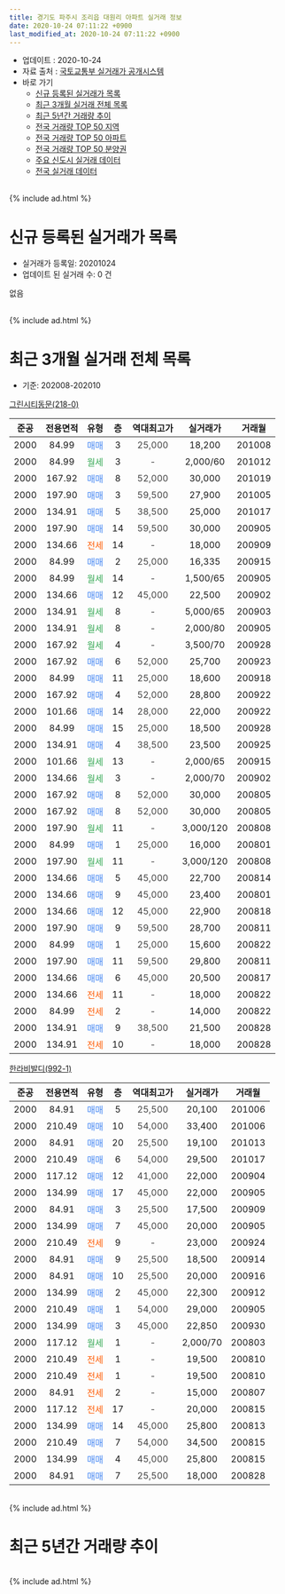 ```yaml
---
title: 경기도 파주시 조리읍 대원리 아파트 실거래 정보
date: 2020-10-24 07:11:22 +0900
last_modified_at: 2020-10-24 07:11:22 +0900
---
```


* 업데이트 : 2020-10-24
* 자료 출처 : [국토교통부 실거래가 공개시스템](http://rt.molit.go.kr)
* 바로 가기
    * [신규 등록된 실거래가 목록](#신규-등록된-실거래가-목록)
    * [최근 3개월 실거래 전체 목록](#최근-3개월-실거래-전체-목록)
    * [최근 5년간 거래량 추이](#최근-5년간-거래량-추이)
    * [전국 거래량 TOP 50 지역](https://inasie.github.io/apt-trade-info/최근-3개월-전국에서-가장-거래가-많이-발생한-지역)
    * [전국 거래량 TOP 50 아파트](https://inasie.github.io/apt-trade-info/최근-3개월-전국에서-가장-거래가-많이-발생한-아파트)
    * [전국 거래량 TOP 50 분양권](https://inasie.github.io/apt-trade-info/최근-3개월-전국에서-가장-거래가-많이-발생한-분양권)
    * [주요 신도시 실거래 데이터](https://inasie.github.io/apt-trade-info/주요-신도시)
    * [전국 실거래 데이터](https://inasie.github.io/apt-trade-info/전국)
<br>
{% include ad.html %}
<br>

# 신규 등록된 실거래가 목록
* 실거래가 등록일: 20201024
* 업데이트 된 실거래 수: 0 건

없음

<br>
{% include ad.html %}
<br>

# 최근 3개월 실거래 전체 목록
* 기준: 202008-202010


[그린시티동문(218-0)](https://search.naver.com/search.naver?query=%EA%B2%BD%EA%B8%B0%EB%8F%84+%ED%8C%8C%EC%A3%BC%EC%8B%9C+%EC%A1%B0%EB%A6%AC%EC%9D%8D+%EB%8C%80%EC%9B%90%EB%A6%AC+%EA%B7%B8%EB%A6%B0%EC%8B%9C%ED%8B%B0%EB%8F%99%EB%AC%B8%28218-0%29)

|준공|전용면적|유형|층|역대최고가|실거래가|거래월|
|:---:|:---:|:---:|:---:|:---:|:---:|:---:|
|2000|84.99|<span style="color:#4285f3">매매</span>|3|<span style="color:#444444">25,000</span>|18,200|201008|
|2000|84.99|<span style="color:#34a853">월세</span>|3|<span style="color:#444444">-</span>|2,000/60|201012|
|2000|167.92|<span style="color:#4285f3">매매</span>|8|<span style="color:#444444">52,000</span>|30,000|201019|
|2000|197.90|<span style="color:#4285f3">매매</span>|3|<span style="color:#444444">59,500</span>|27,900|201005|
|2000|134.91|<span style="color:#4285f3">매매</span>|5|<span style="color:#444444">38,500</span>|25,000|201017|
|2000|197.90|<span style="color:#4285f3">매매</span>|14|<span style="color:#444444">59,500</span>|30,000|200905|
|2000|134.66|<span style="color:#ff5a00">전세</span>|14|<span style="color:#444444">-</span>|18,000|200909|
|2000|84.99|<span style="color:#4285f3">매매</span>|2|<span style="color:#444444">25,000</span>|16,335|200915|
|2000|84.99|<span style="color:#34a853">월세</span>|14|<span style="color:#444444">-</span>|1,500/65|200905|
|2000|134.66|<span style="color:#4285f3">매매</span>|12|<span style="color:#444444">45,000</span>|22,500|200902|
|2000|134.91|<span style="color:#34a853">월세</span>|8|<span style="color:#444444">-</span>|5,000/65|200903|
|2000|134.91|<span style="color:#34a853">월세</span>|8|<span style="color:#444444">-</span>|2,000/80|200905|
|2000|167.92|<span style="color:#34a853">월세</span>|4|<span style="color:#444444">-</span>|3,500/70|200928|
|2000|167.92|<span style="color:#4285f3">매매</span>|6|<span style="color:#444444">52,000</span>|25,700|200923|
|2000|84.99|<span style="color:#4285f3">매매</span>|11|<span style="color:#444444">25,000</span>|18,600|200918|
|2000|167.92|<span style="color:#4285f3">매매</span>|4|<span style="color:#444444">52,000</span>|28,800|200922|
|2000|101.66|<span style="color:#4285f3">매매</span>|14|<span style="color:#444444">28,000</span>|22,000|200922|
|2000|84.99|<span style="color:#4285f3">매매</span>|15|<span style="color:#444444">25,000</span>|18,500|200928|
|2000|134.91|<span style="color:#4285f3">매매</span>|4|<span style="color:#444444">38,500</span>|23,500|200925|
|2000|101.66|<span style="color:#34a853">월세</span>|13|<span style="color:#444444">-</span>|2,000/65|200915|
|2000|134.66|<span style="color:#34a853">월세</span>|3|<span style="color:#444444">-</span>|2,000/70|200902|
|2000|167.92|<span style="color:#4285f3">매매</span>|8|<span style="color:#444444">52,000</span>|30,000|200805|
|2000|167.92|<span style="color:#4285f3">매매</span>|8|<span style="color:#444444">52,000</span>|30,000|200805|
|2000|197.90|<span style="color:#34a853">월세</span>|11|<span style="color:#444444">-</span>|3,000/120|200808|
|2000|84.99|<span style="color:#4285f3">매매</span>|1|<span style="color:#444444">25,000</span>|16,000|200801|
|2000|197.90|<span style="color:#34a853">월세</span>|11|<span style="color:#444444">-</span>|3,000/120|200808|
|2000|134.66|<span style="color:#4285f3">매매</span>|5|<span style="color:#444444">45,000</span>|22,700|200814|
|2000|134.66|<span style="color:#4285f3">매매</span>|9|<span style="color:#444444">45,000</span>|23,400|200801|
|2000|134.66|<span style="color:#4285f3">매매</span>|12|<span style="color:#444444">45,000</span>|22,900|200818|
|2000|197.90|<span style="color:#4285f3">매매</span>|9|<span style="color:#444444">59,500</span>|28,700|200811|
|2000|84.99|<span style="color:#4285f3">매매</span>|1|<span style="color:#444444">25,000</span>|15,600|200822|
|2000|197.90|<span style="color:#4285f3">매매</span>|11|<span style="color:#444444">59,500</span>|29,800|200811|
|2000|134.66|<span style="color:#4285f3">매매</span>|6|<span style="color:#444444">45,000</span>|20,500|200817|
|2000|134.66|<span style="color:#ff5a00">전세</span>|11|<span style="color:#444444">-</span>|18,000|200822|
|2000|84.99|<span style="color:#ff5a00">전세</span>|2|<span style="color:#444444">-</span>|14,000|200822|
|2000|134.91|<span style="color:#4285f3">매매</span>|9|<span style="color:#444444">38,500</span>|21,500|200828|
|2000|134.91|<span style="color:#ff5a00">전세</span>|10|<span style="color:#444444">-</span>|18,000|200828|

[한라비발디(992-1)](https://search.naver.com/search.naver?query=%EA%B2%BD%EA%B8%B0%EB%8F%84+%ED%8C%8C%EC%A3%BC%EC%8B%9C+%EC%A1%B0%EB%A6%AC%EC%9D%8D+%EB%8C%80%EC%9B%90%EB%A6%AC+%ED%95%9C%EB%9D%BC%EB%B9%84%EB%B0%9C%EB%94%94%28992-1%29)

|준공|전용면적|유형|층|역대최고가|실거래가|거래월|
|:---:|:---:|:---:|:---:|:---:|:---:|:---:|
|2000|84.91|<span style="color:#4285f3">매매</span>|5|<span style="color:#444444">25,500</span>|20,100|201006|
|2000|210.49|<span style="color:#4285f3">매매</span>|10|<span style="color:#444444">54,000</span>|33,400|201006|
|2000|84.91|<span style="color:#4285f3">매매</span>|20|<span style="color:#444444">25,500</span>|19,100|201013|
|2000|210.49|<span style="color:#4285f3">매매</span>|6|<span style="color:#444444">54,000</span>|29,500|201017|
|2000|117.12|<span style="color:#4285f3">매매</span>|12|<span style="color:#444444">41,000</span>|22,000|200904|
|2000|134.99|<span style="color:#4285f3">매매</span>|17|<span style="color:#444444">45,000</span>|22,000|200905|
|2000|84.91|<span style="color:#4285f3">매매</span>|3|<span style="color:#444444">25,500</span>|17,500|200909|
|2000|134.99|<span style="color:#4285f3">매매</span>|7|<span style="color:#444444">45,000</span>|20,000|200905|
|2000|210.49|<span style="color:#ff5a00">전세</span>|9|<span style="color:#444444">-</span>|23,000|200924|
|2000|84.91|<span style="color:#4285f3">매매</span>|9|<span style="color:#444444">25,500</span>|18,500|200914|
|2000|84.91|<span style="color:#4285f3">매매</span>|10|<span style="color:#444444">25,500</span>|20,000|200916|
|2000|134.99|<span style="color:#4285f3">매매</span>|2|<span style="color:#444444">45,000</span>|22,300|200912|
|2000|210.49|<span style="color:#4285f3">매매</span>|1|<span style="color:#444444">54,000</span>|29,000|200905|
|2000|134.99|<span style="color:#4285f3">매매</span>|3|<span style="color:#444444">45,000</span>|22,850|200930|
|2000|117.12|<span style="color:#34a853">월세</span>|1|<span style="color:#444444">-</span>|2,000/70|200803|
|2000|210.49|<span style="color:#ff5a00">전세</span>|1|<span style="color:#444444">-</span>|19,500|200810|
|2000|210.49|<span style="color:#ff5a00">전세</span>|1|<span style="color:#444444">-</span>|19,500|200810|
|2000|84.91|<span style="color:#ff5a00">전세</span>|2|<span style="color:#444444">-</span>|15,000|200807|
|2000|117.12|<span style="color:#ff5a00">전세</span>|17|<span style="color:#444444">-</span>|20,000|200815|
|2000|134.99|<span style="color:#4285f3">매매</span>|14|<span style="color:#444444">45,000</span>|25,800|200813|
|2000|210.49|<span style="color:#4285f3">매매</span>|7|<span style="color:#444444">54,000</span>|34,500|200815|
|2000|134.99|<span style="color:#4285f3">매매</span>|4|<span style="color:#444444">45,000</span>|25,800|200815|
|2000|84.91|<span style="color:#4285f3">매매</span>|7|<span style="color:#444444">25,500</span>|18,000|200828|


<br>
{% include ad.html %}
<br>

# 최근 5년간 거래량 추이


<div style="width:100%;">
    <canvas id="deal_progress" height="200"></canvas>
</div>

<script>
new Chart(document.getElementById("deal_progress"), {
    type: 'line',
    data: {
        labels: ['201510','201511','201512','201601','201602','201603','201604','201605','201606','201607','201608','201609','201610','201611','201612','201701','201702','201703','201704','201705','201706','201707','201708','201709','201710','201711','201712','201801','201802','201803','201804','201805','201806','201807','201808','201809','201810','201811','201812','201901','201902','201903','201904','201905','201906','201907','201908','201909','201910','201911','201912','202001','202002','202003','202004','202005','202006','202007','202008','202009','202010'],
        datasets: [{
            label: '매매',
            pointRadius: 1,
            data: [28, 14, 14, 23, 20, 23, 32, 20, 28, 21, 23, 21, 20, 14, 8, 8, 9, 15, 16, 21, 31, 27, 16, 19, 16, 14, 8, 12, 7, 10, 10, 18, 14, 14, 3, 14, 9, 7, 4, 9, 5, 16, 5, 10, 13, 5, 11, 13, 16, 14, 9, 6, 13, 10, 7, 14, 27, 19, 15, 18, 8],
            borderColor: "rgba(255, 201, 14, 1)",
            backgroundColor: "rgba(255, 201, 14, 0.5)",
            fill: false,
            lineTension: 0
        },{
            label: '전월세',
            pointRadius: 1,
            data: [9, 10, 13, 14, 8, 9, 20, 15, 6, 15, 11, 13, 13, 8, 8, 9, 6, 15, 9, 15, 18, 15, 13, 10, 8, 10, 12, 12, 6, 10, 6, 10, 6, 6, 5, 11, 10, 5, 7, 8, 6, 11, 5, 10, 5, 7, 12, 5, 12, 3, 7, 9, 9, 8, 2, 8, 1, 18, 10, 8, 1],
            borderColor: "rgba(0, 141, 185, 1)",
            backgroundColor: "rgba(0, 141, 185, 0.5)",
            fill: false,
            lineTension: 0
        }
        ]
    },
    options: {
        responsive: true,
        title: {
            display: false
        },
        tooltips: {
            mode: 'index',
            intersect: false
        },
        hover: {
            mode: 'nearest',
            intersect: true
        },
        scales: {
            xAxes: [{
                display: true,
                scaleLabel: {
                    display: true,
                    labelString: '년/월'
                }
            }],
            yAxes: [{
                display: true,
                ticks: {
                    suggestedMin: 0,
                },
                scaleLabel: {
                    display: true,
                    labelString: '실거래 수'
                }
            }]
        }
    }
});

</script>


<br>
{% include ad.html %}
<br>

